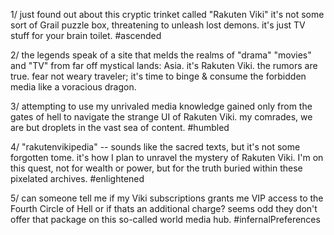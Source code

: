 1/ just found out about this cryptic trinket called "Rakuten Viki" it's not some sort of Grail puzzle box, threatening to unleash lost demons. it's just TV stuff for your brain toilet. #ascended

2/ the legends speak of a site that melds the realms of "drama" "movies" and "TV" from far off mystical lands: Asia. it's Rakuten Viki. the rumors are true. fear not weary traveler; it's time to binge & consume the forbidden media like a voracious dragon. 

3/ attempting to use my unrivaled media knowledge gained only from the gates of hell to navigate the strange UI of Rakuten Viki. my comrades, we are but droplets in the vast sea of content. #humbled

4/ "rakutenvikipedia" -- sounds like the sacred texts, but it's not some forgotten tome. it's how I plan to unravel the mystery of Rakuten Viki. I'm on this quest, not for wealth or power, but for the truth buried within these pixelated archives. #enlightened

5/ can someone tell me if my Viki subscriptions grants me VIP access to the Fourth Circle of Hell or if thats an additional charge? seems odd they don't offer that package on this so-called world media hub. #infernalPreferences